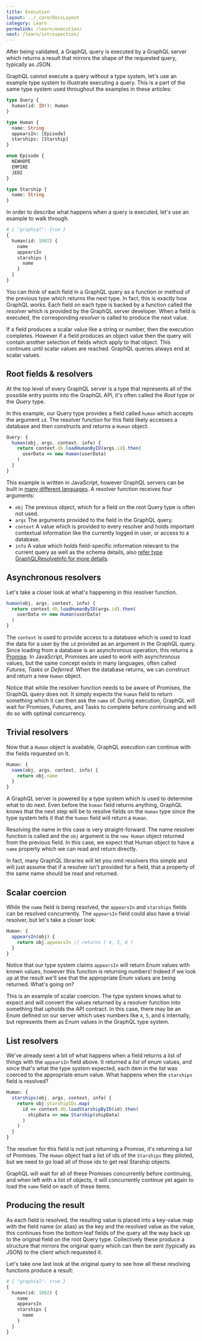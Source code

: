 ```yaml
---
title: Execution
layout: ../_core/DocsLayout
category: Learn
permalink: /learn/execution/
next: /learn/introspection/
---
```


After being validated, a GraphQL query is executed by a GraphQL server which returns a result that mirrors the shape of the requested query, typically as JSON.

GraphQL cannot execute a query without a type system, let's use an example type system to illustrate executing a query. This is a part of the same type system used throughout the examples in these articles:

```graphql
type Query {
  human(id: ID!): Human
}

type Human {
  name: String
  appearsIn: [Episode]
  starships: [Starship]
}

enum Episode {
  NEWHOPE
  EMPIRE
  JEDI
}

type Starship {
  name: String
}
```

In order to describe what happens when a query is executed, let's use an example to walk through.

```graphql
# { "graphiql": true }
{
  human(id: 1002) {
    name
    appearsIn
    starships {
      name
    }
  }
}
```

You can think of each field in a GraphQL query as a function or method of the previous type which returns the next type. In fact, this is exactly how GraphQL works. Each field on each type is backed by a function called the *resolver* which is provided by the GraphQL server developer. When a field is executed, the corresponding *resolver* is called to produce the next value.

If a field produces a scalar value like a string or number, then the execution completes. However if a field produces an object value then the query will contain another selection of fields which apply to that object. This continues until scalar values are reached. GraphQL queries always end at scalar values.


## Root fields & resolvers

At the top level of every GraphQL server is a type that represents all of the possible entry points into the GraphQL API, it's often called the *Root* type or the *Query* type.

In this example, our Query type provides a field called `human` which accepts the argument `id`. The resolver function for this field likely accesses a database and then constructs and returns a `Human` object.

```js
Query: {
  human(obj, args, context, info) {
    return context.db.loadHumanByID(args.id).then(
      userData => new Human(userData)
    )
  }
}
```

This example is written in JavaScript, however GraphQL servers can be built in [many different languages](/code/). A resolver function receives four arguments:

- `obj` The previous object, which for a field on the root Query type is often not used.
- `args` The arguments provided to the field in the GraphQL query.
- `context` A value which is provided to every resolver and holds important contextual information like the currently logged in user, or access to a database.
- `info` A value which holds field-specific information relevant to the current query as well as the schema details, also [refer type GraphQLResolveInfo for more details](/graphql-js/type/#graphqlobjecttype).

## Asynchronous resolvers

Let's take a closer look at what's happening in this resolver function.

```js
human(obj, args, context, info) {
  return context.db.loadHumanByID(args.id).then(
    userData => new Human(userData)
  )
}
```

The `context` is used to provide access to a database which is used to load the data for a user by the `id` provided as an argument in the GraphQL query. Since loading from a database is an asynchronous operation, this returns a [Promise](https://developer.mozilla.org/en-US/docs/Web/JavaScript/Reference/Global_Objects/Promise). In JavaScript, Promises are used to work with asynchronous values, but the same concept exists in many languages, often called *Futures*, *Tasks* or *Deferred*. When the database returns, we can construct and return a new `Human` object.

Notice that while the resolver function needs to be aware of Promises, the GraphQL query does not. It simply expects the `human` field to return something which it can then ask the `name` of. During execution, GraphQL will wait for Promises, Futures, and Tasks to complete before continuing and will do so with optimal concurrency.


## Trivial resolvers

Now that a `Human` object is available, GraphQL execution can continue with the fields requested on it.

```js
Human: {
  name(obj, args, context, info) {
    return obj.name
  }
}
```

A GraphQL server is powered by a type system which is used to determine what to do next. Even before the `human` field returns anything, GraphQL knows that the next step will be to resolve fields on the `Human` type since the type system tells it that the `human` field will return a `Human`.

Resolving the name in this case is very straight-forward. The name resolver function is called and the `obj` argument is the `new Human` object returned from the previous field. In this case, we expect that Human object to have a `name` property which we can read and return directly.

In fact, many GraphQL libraries will let you omit resolvers this simple and will just assume that if a resolver isn't provided for a field, that a property of the same name should be read and returned.


## Scalar coercion

While the `name` field is being resolved, the `appearsIn` and `starships` fields can be resolved concurrently. The `appearsIn` field could also have a trivial resolver, but let's take a closer look:

```js
Human: {
  appearsIn(obj) {
    return obj.appearsIn // returns [ 4, 5, 6 ]
  }
}
```

Notice that our type system claims `appearsIn` will return Enum values with known values, however this function is returning numbers! Indeed if we look up at the result we'll see that the appropriate Enum values are being returned. What's going on?

This is an example of scalar coercion. The type system knows what to expect and will convert the values returned by a resolver function into something that upholds the API contract. In this case, there may be an Enum defined on our server which uses numbers like `4`, `5`, and `6` internally, but represents them as Enum values in the GraphQL type system.


## List resolvers

We've already seen a bit of what happens when a field returns a list of things with the `appearsIn` field above. It returned a *list* of enum values, and since that's what the type system expected, each item in the list was coerced to the appropriate enum value. What happens when the `starships` field is resolved?

```js
Human: {
  starships(obj, args, context, info) {
    return obj.starshipIDs.map(
      id => context.db.loadStarshipByID(id).then(
        shipData => new Starship(shipData)
      )
    )
  }
}
```

The resolver for this field is not just returning a Promise, it's returning a *list* of Promises. The `Human` object had a list of ids of the `Starships` they piloted, but we need to go load all of those ids to get real Starship objects.

GraphQL will wait for all of these Promises concurrently before continuing, and when left with a list of objects, it will concurrently continue yet again to load the `name` field on each of these items.


## Producing the result

As each field is resolved, the resulting value is placed into a key-value map with the field name (or alias) as the key and the resolved value as the value, this continues from the bottom leaf fields of the query all the way back up to the original field on the root Query type. Collectively these produce a structure that mirrors the original query which can then be sent (typically as JSON) to the client which requested it.

Let's take one last look at the original query to see how all these resolving functions produce a result:

```graphql
# { "graphiql": true }
{
  human(id: 1002) {
    name
    appearsIn
    starships {
      name
    }
  }
}
```
